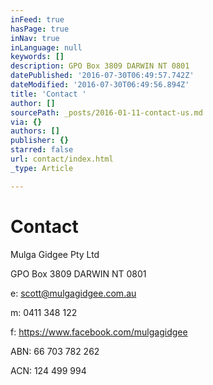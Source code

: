 ```yaml
---
inFeed: true
hasPage: true
inNav: true
inLanguage: null
keywords: []
description: GPO Box 3809 DARWIN NT 0801
datePublished: '2016-07-30T06:49:57.742Z'
dateModified: '2016-07-30T06:49:56.894Z'
title: 'Contact '
author: []
sourcePath: _posts/2016-01-11-contact-us.md
via: {}
authors: []
publisher: {}
starred: false
url: contact/index.html
_type: Article

---
```

# Contact 

Mulga Gidgee Pty Ltd 

GPO Box 3809 DARWIN NT 0801

e: scott@mulgagidgee.com.au

m: 0411 348 122

f: https://www.facebook.com/mulgagidgee

ABN: 66 703 782 262

ACN: 124 499 994